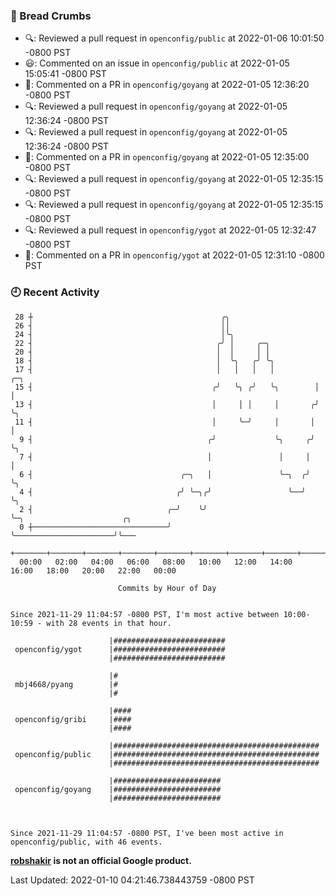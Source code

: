 ### 🍞 Bread Crumbs

 * 🔍: Reviewed a pull request in  `openconfig/public` at 2022-01-06 10:01:50 -0800 PST
 * 😃: Commented on an issue in `openconfig/public` at 2022-01-05 15:05:41 -0800 PST
 * 💬: Commented on a PR in  `openconfig/goyang` at 2022-01-05 12:36:20 -0800 PST
 * 🔍: Reviewed a pull request in  `openconfig/goyang` at 2022-01-05 12:36:24 -0800 PST
 * 🔍: Reviewed a pull request in  `openconfig/goyang` at 2022-01-05 12:36:24 -0800 PST
 * 💬: Commented on a PR in  `openconfig/goyang` at 2022-01-05 12:35:00 -0800 PST
 * 🔍: Reviewed a pull request in  `openconfig/goyang` at 2022-01-05 12:35:15 -0800 PST
 * 🔍: Reviewed a pull request in  `openconfig/goyang` at 2022-01-05 12:35:15 -0800 PST
 * 🔍: Reviewed a pull request in  `openconfig/ygot` at 2022-01-05 12:32:47 -0800 PST
 * 💬: Commented on a PR in  `openconfig/ygot` at 2022-01-05 12:31:10 -0800 PST

### 🕘 Recent Activity
```
 28 ┼                                          ╭╮
 26 ┤                                          ││
 24 ┤                                          │╰╮
 22 ┤                                         ╭╯ │     ╭─╮
 20 ┤                                         │  │     │ │
 18 ┤                                         │  ╰╮   ╭╯ ╰╮
 17 ┤                                         │   │   │   │         ╭─╮
 15 ┤                                        ╭╯   ╰╮ ╭╯   ╰╮        │ │
 13 ┤                                        │     │ │     │       ╭╯ ╰╮
 11 ┤                                        │     ╰─╯     │       │   │
  9 ┤                                       ╭╯             ╰╮     ╭╯   ╰╮
  7 ┤                                       │               │     │     │
  6 ┤                                 ╭─╮   │               ╰─╮  ╭╯     ╰╮
  4 ┤                                ╭╯ ╰─╮╭╯                 ╰──╯       ╰╮
  2 ┤                              ╭─╯    ╰╯                              ╰─╮                      ╭╮
  0 ┼──────────────────────────────╯                                        ╰──────────────────────╯╰───
    +───────+───────+───────+───────+───────+───────+───────+───────+───────+───────+───────+───────+────
  00:00   02:00   04:00   06:00   08:00   10:00   12:00   14:00   16:00   18:00   20:00   22:00   00:00   

						Commits by Hour of Day


Since 2021-11-29 11:04:57 -0800 PST, I'm most active between 10:00-10:59 - with 28 events in that hour.

```



```
                      |#########################
 openconfig/ygot      |#########################
                      |#########################

                      |#
 mbj4668/pyang        |#
                      |#

                      |####
 openconfig/gribi     |####
                      |####

                      |##############################################
 openconfig/public    |##############################################
                      |##############################################

                      |########################
 openconfig/goyang    |########################
                      |########################



Since 2021-11-29 11:04:57 -0800 PST, I've been most active in openconfig/public, with 46 events.

```
**[robshakir](mailto:robjs@google.com) is not an official Google product.**  


Last Updated: 2022-01-10 04:21:46.738443759 -0800 PST
